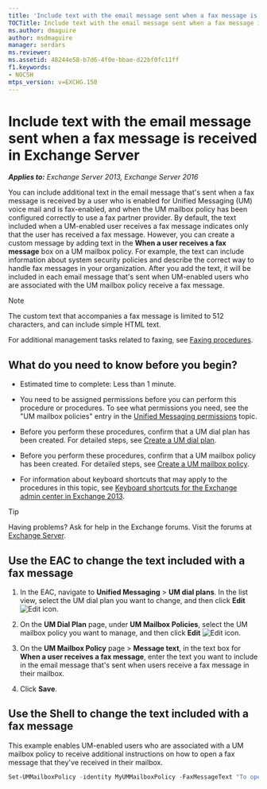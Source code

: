```yaml
---
title: 'Include text with the email message sent when a fax message is received: Exchange 2013 Help'
TOCTitle: Include text with the email message sent when a fax message is received
ms.author: dmaguire
author: msdmaguire
manager: serdars
ms.reviewer:
ms.assetid: 48244e58-b7d6-4f0e-bbae-d22bf0fc11ff
f1.keywords:
- NOCSH
mtps_version: v=EXCHG.150
---
```


# Include text with the email message sent when a fax message is received in Exchange Server

_**Applies to:** Exchange Server 2013, Exchange Server 2016_

You can include additional text in the email message that's sent when a fax message is received by a user who is enabled for Unified Messaging (UM) voice mail and is fax-enabled, and when the UM mailbox policy has been configured correctly to use a fax partner provider. By default, the text included when a UM-enabled user receives a fax message indicates only that the user has received a fax message. However, you can create a custom message by adding text in the **When a user receives a fax message** box on a UM mailbox policy. For example, the text can include information about system security policies and describe the correct way to handle fax messages in your organization. After you add the text, it will be included in each email message that's sent when UM-enabled users who are associated with the UM mailbox policy receive a fax message.

> [!NOTE]
> The custom text that accompanies a fax message is limited to 512 characters, and can include simple HTML text.

For additional management tasks related to faxing, see [Faxing procedures](faxing-procedures-exchange-2013-help.md).

## What do you need to know before you begin?

- Estimated time to complete: Less than 1 minute.

- You need to be assigned permissions before you can perform this procedure or procedures. To see what permissions you need, see the "UM mailbox policies" entry in the [Unified Messaging permissions](unified-messaging-permissions-exchange-2013-help.md) topic.

- Before you perform these procedures, confirm that a UM dial plan has been created. For detailed steps, see [Create a UM dial plan](create-um-dial-plan-exchange-2013-help.md).

- Before you perform these procedures, confirm that a UM mailbox policy has been created. For detailed steps, see [Create a UM mailbox policy](create-um-mailbox-policy-exchange-2013-help.md).

- For information about keyboard shortcuts that may apply to the procedures in this topic, see [Keyboard shortcuts for the Exchange admin center in Exchange 2013](keyboard-shortcuts-in-the-exchange-admin-center-2013-help.md).

> [!TIP]
> Having problems? Ask for help in the Exchange forums. Visit the forums at [Exchange Server](https://social.technet.microsoft.com/forums/office/home?category=exchangeserver).

## Use the EAC to change the text included with a fax message

1. In the EAC, navigate to **Unified Messaging** \> **UM dial plans**. In the list view, select the UM dial plan you want to change, and then click **Edit** ![Edit icon](images/ITPro_EAC_EditIcon.gif).

2. On the **UM Dial Plan** page, under **UM Mailbox Policies**, select the UM mailbox policy you want to manage, and then click **Edit** ![Edit icon](images/ITPro_EAC_EditIcon.gif).

3. On the **UM Mailbox Policy** page \> **Message text**, in the text box for **When a user receives a fax message**, enter the text you want to include in the email message that's sent when users receive a fax message in their mailbox.

4. Click **Save**.

## Use the Shell to change the text included with a fax message

This example enables UM-enabled users who are associated with a UM mailbox policy to receive additional instructions on how to open a fax message that they've received in their mailbox.

```powershell
Set-UMMailboxPolicy -identity MyUMMailboxPolicy -FaxMessageText "To open this fax message, double-click the file attachment."
```
